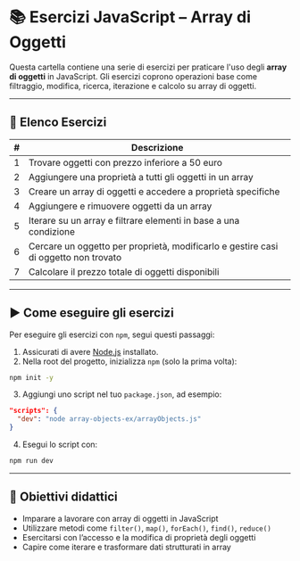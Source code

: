 # 📚 Esercizi JavaScript – Array di Oggetti

Questa cartella contiene una serie di esercizi per praticare l'uso degli **array di oggetti** in JavaScript. Gli esercizi coprono operazioni base come filtraggio, modifica, ricerca, iterazione e calcolo su array di oggetti.

---

## 📝 Elenco Esercizi

| # | Descrizione                                                                         |
| - | ----------------------------------------------------------------------------------- |
| 1 | Trovare oggetti con prezzo inferiore a 50 euro                                      |
| 2 | Aggiungere una proprietà a tutti gli oggetti in un array                            |
| 3 | Creare un array di oggetti e accedere a proprietà specifiche                        |
| 4 | Aggiungere e rimuovere oggetti da un array                                          |
| 5 | Iterare su un array e filtrare elementi in base a una condizione                    |
| 6 | Cercare un oggetto per proprietà, modificarlo e gestire casi di oggetto non trovato |
| 7 | Calcolare il prezzo totale di oggetti disponibili                                   |

---

## ▶️ Come eseguire gli esercizi

Per eseguire gli esercizi con `npm`, segui questi passaggi:

1. Assicurati di avere [Node.js](https://nodejs.org) installato.
2. Nella root del progetto, inizializza `npm` (solo la prima volta):

```bash
npm init -y
```

3. Aggiungi uno script nel tuo `package.json`, ad esempio:

```json
"scripts": {
  "dev": "node array-objects-ex/arrayObjects.js"
}
```

4. Esegui lo script con:

```bash
npm run dev
```

---

## 🎯 Obiettivi didattici

* Imparare a lavorare con array di oggetti in JavaScript
* Utilizzare metodi come `filter()`, `map()`, `forEach()`, `find()`, `reduce()`
* Esercitarsi con l’accesso e la modifica di proprietà degli oggetti
* Capire come iterare e trasformare dati strutturati in array

